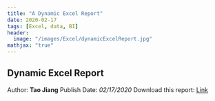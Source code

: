 ```yaml
---
title: "A Dynamic Excel Report"
date: 2020-02-17
tags: [Excel, data, BI]
header:
  image: "/images/Excel/dynamicExcelReport.jpg"
mathjax: "true" 
---
```

## Dynamic Excel Report
Author: **Tao Jiang**
Publish Date: *02/17/2020*
Download this report: [Link](https://github.com/taojiangdt)